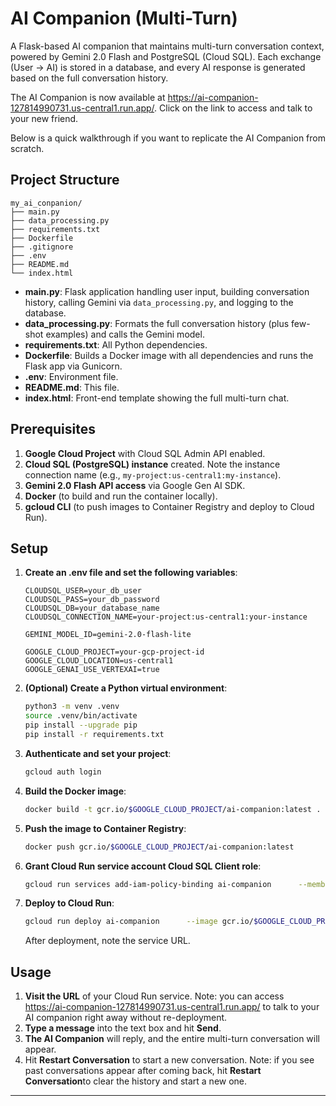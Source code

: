 # AI Companion (Multi-Turn)

A Flask-based AI companion that maintains multi-turn conversation context, powered by Gemini 2.0 Flash and PostgreSQL (Cloud SQL). Each exchange (User → AI) is stored in a database, and every AI response is generated based on the full conversation history.

The AI Companion is now available at https://ai-companion-127814990731.us-central1.run.app/. Click on the link to access and talk to your new friend. 

Below is a quick walkthrough if you want to replicate the AI Companion from scratch.

## Project Structure

```
my_ai_conpanion/
├── main.py
├── data_processing.py
├── requirements.txt
├── Dockerfile
├── .gitignore
├── .env
├── README.md
└── index.html
```

- **main.py**: Flask application handling user input, building conversation history, calling Gemini via `data_processing.py`, and logging to the database.
- **data_processing.py**: Formats the full conversation history (plus few-shot examples) and calls the Gemini model.
- **requirements.txt**: All Python dependencies.
- **Dockerfile**: Builds a Docker image with all dependencies and runs the Flask app via Gunicorn.
- **.env**: Environment file.
- **README.md**: This file.
- **index.html**: Front-end template showing the full multi-turn chat.

## Prerequisites

1. **Google Cloud Project** with Cloud SQL Admin API enabled.
2. **Cloud SQL (PostgreSQL) instance** created. Note the instance connection name (e.g., `my-project:us-central1:my-instance`).
3. **Gemini 2.0 Flash API access** via Google Gen AI SDK.
4. **Docker** (to build and run the container locally).
5. **gcloud CLI** (to push images to Container Registry and deploy to Cloud Run).

## Setup

1. **Create an .env file and set the following variables**:

   ```
   CLOUDSQL_USER=your_db_user
   CLOUDSQL_PASS=your_db_password
   CLOUDSQL_DB=your_database_name
   CLOUDSQL_CONNECTION_NAME=your-project:us-central1:your-instance

   GEMINI_MODEL_ID=gemini-2.0-flash-lite

   GOOGLE_CLOUD_PROJECT=your-gcp-project-id
   GOOGLE_CLOUD_LOCATION=us-central1
   GOOGLE_GENAI_USE_VERTEXAI=true
   ```

2. **(Optional) Create a Python virtual environment**:

   ```bash
   python3 -m venv .venv
   source .venv/bin/activate
   pip install --upgrade pip
   pip install -r requirements.txt
   ```

1. **Authenticate and set your project**:

   ```bash
   gcloud auth login

   ```

2. **Build the Docker image**:

   ```bash
   docker build -t gcr.io/$GOOGLE_CLOUD_PROJECT/ai-companion:latest .
   ```

3. **Push the image to Container Registry**:

   ```bash
   docker push gcr.io/$GOOGLE_CLOUD_PROJECT/ai-companion:latest
   ```

4. **Grant Cloud Run service account Cloud SQL Client role**:

   ```bash
   gcloud run services add-iam-policy-binding ai-companion      --member="serviceAccount:$(gcloud run services describe ai-companion --platform managed --region us-central1 --format 'value(spec.template.spec.serviceAccount)')"      --role="roles/cloudsql.client"
   ```

5. **Deploy to Cloud Run**:

   ```bash
   gcloud run deploy ai-companion      --image gcr.io/$GOOGLE_CLOUD_PROJECT/ai-companion:latest      --platform managed      --region us-central1      --allow-unauthenticated      --update-env-vars CLOUDSQL_USER=$CLOUDSQL_USER,CLOUDSQL_PASS=$CLOUDSQL_PASS,CLOUDSQL_DB=$CLOUDSQL_DB,CLOUDSQL_CONNECTION_NAME=$CLOUDSQL_CONNECTION_NAME,GEMINI_MODEL_ID=$GEMINI_MODEL_ID,GOOGLE_CLOUD_PROJECT=$GOOGLE_CLOUD_PROJECT,GOOGLE_CLOUD_LOCATION=$GOOGLE_CLOUD_LOCATION,GOOGLE_GENAI_USE_VERTEXAI=$GOOGLE_GENAI_USE_VERTEXAI
   ```

   After deployment, note the service URL.

## Usage

1. **Visit the URL** of your Cloud Run service. Note: you can access https://ai-companion-127814990731.us-central1.run.app/ to talk to your AI companion right away without re-deployment.
2. **Type a message** into the text box and hit **Send**.
3. **The AI Companion** will reply, and the entire multi-turn conversation will appear.
4. Hit **Restart Conversation** to start a new conversation. Note: if you see past conversations appear after coming back, hit **Restart Conversation**to clear the history and start a new one.

---
